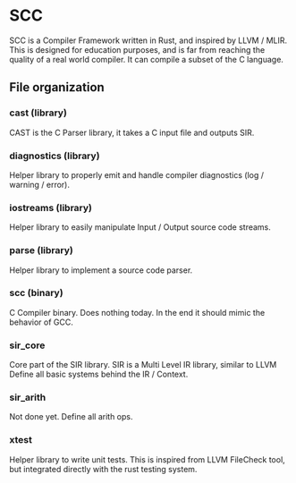 # SCC

SCC is a Compiler Framework written in Rust, and inspired by LLVM / MLIR.
This is designed for education purposes, and is far from reaching the quality of a real world compiler.
It can compile a subset of the C language.

## File organization

### cast (library)

CAST is the C Parser library, it takes a C input file and outputs SIR.

### diagnostics (library)

Helper library to properly emit and handle compiler diagnostics (log / warning / error).

### iostreams (library)

Helper library to easily manipulate Input / Output source code streams.

### parse (library)

Helper library to implement a source code parser.

### scc (binary)

C Compiler binary. 
Does nothing today.
In the end it should mimic the behavior of GCC.

### sir_core

Core part of the SIR library.
SIR is a Multi Level IR library, similar to LLVM
Define all basic systems behind the IR / Context.

### sir_arith

Not done yet.
Define all arith ops.

### xtest

Helper library to write unit tests.
This is inspired from LLVM FileCheck tool, but integrated directly with the rust testing system.